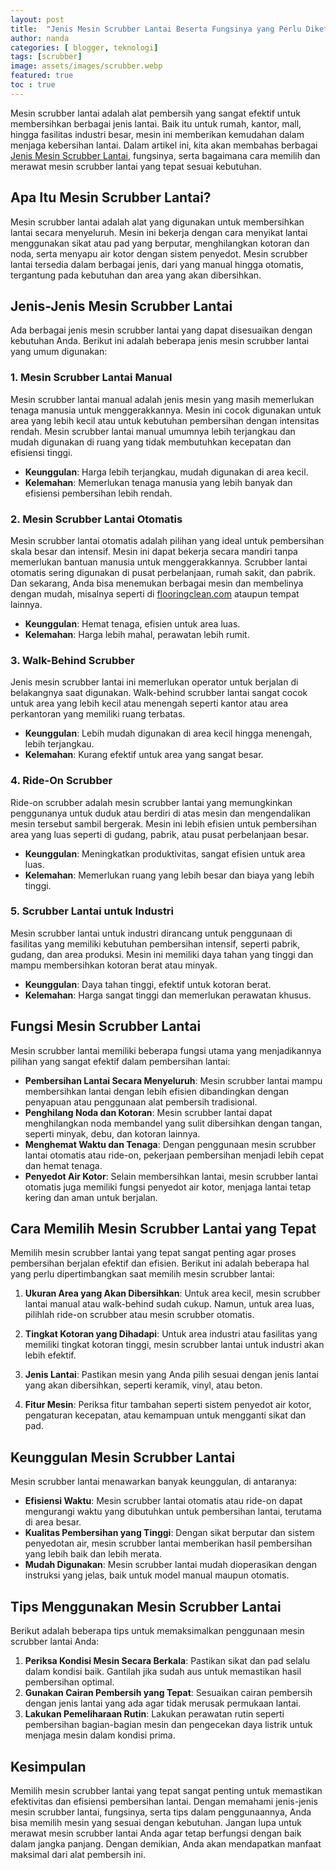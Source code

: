 ```yaml
---
layout: post
title:  "Jenis Mesin Scrubber Lantai Beserta Fungsinya yang Perlu Diketahui"
author: nanda
categories: [ blogger, teknologi]
tags: [scrubber]
image: assets/images/scrubber.webp
featured: true
toc : true
---
```


Mesin scrubber lantai adalah alat pembersih yang sangat efektif untuk membersihkan berbagai jenis lantai. Baik itu untuk rumah, kantor, mall, hingga fasilitas industri besar, mesin ini memberikan kemudahan dalam menjaga kebersihan lantai. Dalam artikel ini, kita akan membahas berbagai [Jenis Mesin Scrubber Lantai](https://flooringclean.com/rekomendasi-jenis-jenis-mesin-scrubber-lantai/), fungsinya, serta bagaimana cara memilih dan merawat mesin scrubber lantai yang tepat sesuai kebutuhan.

## Apa Itu Mesin Scrubber Lantai?

Mesin scrubber lantai adalah alat yang digunakan untuk membersihkan lantai secara menyeluruh. Mesin ini bekerja dengan cara menyikat lantai menggunakan sikat atau pad yang berputar, menghilangkan kotoran dan noda, serta menyapu air kotor dengan sistem penyedot. Mesin scrubber lantai tersedia dalam berbagai jenis, dari yang manual hingga otomatis, tergantung pada kebutuhan dan area yang akan dibersihkan.

## Jenis-Jenis Mesin Scrubber Lantai

Ada berbagai jenis mesin scrubber lantai yang dapat disesuaikan dengan kebutuhan Anda. Berikut ini adalah beberapa jenis mesin scrubber lantai yang umum digunakan:

### 1. Mesin Scrubber Lantai Manual

Mesin scrubber lantai manual adalah jenis mesin yang masih memerlukan tenaga manusia untuk menggerakkannya. Mesin ini cocok digunakan untuk area yang lebih kecil atau untuk kebutuhan pembersihan dengan intensitas rendah. Mesin scrubber lantai manual umumnya lebih terjangkau dan mudah digunakan di ruang yang tidak membutuhkan kecepatan dan efisiensi tinggi.

- **Keunggulan**: Harga lebih terjangkau, mudah digunakan di area kecil.
- **Kelemahan**: Memerlukan tenaga manusia yang lebih banyak dan efisiensi pembersihan lebih rendah.

### 2. Mesin Scrubber Lantai Otomatis

Mesin scrubber lantai otomatis adalah pilihan yang ideal untuk pembersihan skala besar dan intensif. Mesin ini dapat bekerja secara mandiri tanpa memerlukan bantuan manusia untuk menggerakkannya. Scrubber lantai otomatis sering digunakan di pusat perbelanjaan, rumah sakit, dan pabrik. Dan sekarang, Anda bisa menemukan berbagai mesin dan membelinya dengan mudah, misalnya seperti di [flooringclean.com](https://flooringclean.com/) ataupun tempat lainnya. 

- **Keunggulan**: Hemat tenaga, efisien untuk area luas.
- **Kelemahan**: Harga lebih mahal, perawatan lebih rumit.

### 3. Walk-Behind Scrubber

Jenis mesin scrubber lantai ini memerlukan operator untuk berjalan di belakangnya saat digunakan. Walk-behind scrubber lantai sangat cocok untuk area yang lebih kecil atau menengah seperti kantor atau area perkantoran yang memiliki ruang terbatas.

- **Keunggulan**: Lebih mudah digunakan di area kecil hingga menengah, lebih terjangkau.
- **Kelemahan**: Kurang efektif untuk area yang sangat besar.

### 4. Ride-On Scrubber

Ride-on scrubber adalah mesin scrubber lantai yang memungkinkan penggunanya untuk duduk atau berdiri di atas mesin dan mengendalikan mesin tersebut sambil bergerak. Mesin ini lebih efisien untuk pembersihan area yang luas seperti di gudang, pabrik, atau pusat perbelanjaan besar.

- **Keunggulan**: Meningkatkan produktivitas, sangat efisien untuk area luas.
- **Kelemahan**: Memerlukan ruang yang lebih besar dan biaya yang lebih tinggi.

### 5. Scrubber Lantai untuk Industri

Mesin scrubber lantai untuk industri dirancang untuk penggunaan di fasilitas yang memiliki kebutuhan pembersihan intensif, seperti pabrik, gudang, dan area produksi. Mesin ini memiliki daya tahan yang tinggi dan mampu membersihkan kotoran berat atau minyak.

- **Keunggulan**: Daya tahan tinggi, efektif untuk kotoran berat.
- **Kelemahan**: Harga sangat tinggi dan memerlukan perawatan khusus.

## Fungsi Mesin Scrubber Lantai

Mesin scrubber lantai memiliki beberapa fungsi utama yang menjadikannya pilihan yang sangat efektif dalam pembersihan lantai:

- **Pembersihan Lantai Secara Menyeluruh**: Mesin scrubber lantai mampu membersihkan lantai dengan lebih efisien dibandingkan dengan penyapuan atau penggunaan alat pembersih tradisional.
- **Penghilang Noda dan Kotoran**: Mesin scrubber lantai dapat menghilangkan noda membandel yang sulit dibersihkan dengan tangan, seperti minyak, debu, dan kotoran lainnya.
- **Menghemat Waktu dan Tenaga**: Dengan penggunaan mesin scrubber lantai otomatis atau ride-on, pekerjaan pembersihan menjadi lebih cepat dan hemat tenaga.
- **Penyedot Air Kotor**: Selain membersihkan lantai, mesin scrubber lantai otomatis juga memiliki fungsi penyedot air kotor, menjaga lantai tetap kering dan aman untuk berjalan.

## Cara Memilih Mesin Scrubber Lantai yang Tepat

Memilih mesin scrubber lantai yang tepat sangat penting agar proses pembersihan berjalan efektif dan efisien. Berikut ini adalah beberapa hal yang perlu dipertimbangkan saat memilih mesin scrubber lantai:

1. **Ukuran Area yang Akan Dibersihkan**: Untuk area kecil, mesin scrubber lantai manual atau walk-behind sudah cukup. Namun, untuk area luas, pilihlah ride-on scrubber atau mesin scrubber otomatis.
   
2. **Tingkat Kotoran yang Dihadapi**: Untuk area industri atau fasilitas yang memiliki tingkat kotoran tinggi, mesin scrubber lantai untuk industri akan lebih efektif.

3. **Jenis Lantai**: Pastikan mesin yang Anda pilih sesuai dengan jenis lantai yang akan dibersihkan, seperti keramik, vinyl, atau beton.

4. **Fitur Mesin**: Periksa fitur tambahan seperti sistem penyedot air kotor, pengaturan kecepatan, atau kemampuan untuk mengganti sikat dan pad.

## Keunggulan Mesin Scrubber Lantai

Mesin scrubber lantai menawarkan banyak keunggulan, di antaranya:

- **Efisiensi Waktu**: Mesin scrubber lantai otomatis atau ride-on dapat mengurangi waktu yang dibutuhkan untuk pembersihan lantai, terutama di area besar.
- **Kualitas Pembersihan yang Tinggi**: Dengan sikat berputar dan sistem penyedotan air, mesin scrubber lantai memberikan hasil pembersihan yang lebih baik dan lebih merata.
- **Mudah Digunakan**: Mesin scrubber lantai mudah dioperasikan dengan instruksi yang jelas, baik untuk model manual maupun otomatis.

## Tips Menggunakan Mesin Scrubber Lantai

Berikut adalah beberapa tips untuk memaksimalkan penggunaan mesin scrubber lantai Anda:

1. **Periksa Kondisi Mesin Secara Berkala**: Pastikan sikat dan pad selalu dalam kondisi baik. Gantilah jika sudah aus untuk memastikan hasil pembersihan optimal.
2. **Gunakan Cairan Pembersih yang Tepat**: Sesuaikan cairan pembersih dengan jenis lantai yang ada agar tidak merusak permukaan lantai.
3. **Lakukan Pemeliharaan Rutin**: Lakukan perawatan rutin seperti pembersihan bagian-bagian mesin dan pengecekan daya listrik untuk menjaga mesin dalam kondisi prima.

## Kesimpulan

Memilih mesin scrubber lantai yang tepat sangat penting untuk memastikan efektivitas dan efisiensi pembersihan lantai. Dengan memahami jenis-jenis mesin scrubber lantai, fungsinya, serta tips dalam penggunaannya, Anda bisa memilih mesin yang sesuai dengan kebutuhan. Jangan lupa untuk merawat mesin scrubber lantai Anda agar tetap berfungsi dengan baik dalam jangka panjang. Dengan demikian, Anda akan mendapatkan manfaat maksimal dari alat pembersih ini.
